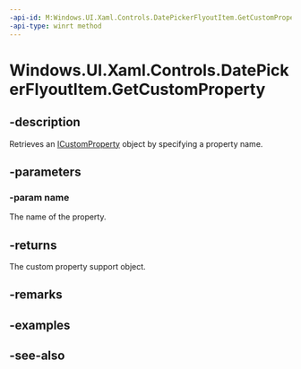 ```yaml
---
-api-id: M:Windows.UI.Xaml.Controls.DatePickerFlyoutItem.GetCustomProperty(System.String)
-api-type: winrt method
---
```


<!-- Method syntax
public Windows.UI.Xaml.Data.ICustomProperty GetCustomProperty(System.String name)
-->

# Windows.UI.Xaml.Controls.DatePickerFlyoutItem.GetCustomProperty

## -description
Retrieves an [ICustomProperty](../windows.ui.xaml.data/icustomproperty.md) object by specifying a property name.



## -parameters
### -param name
The name of the property.

## -returns
The custom property support object.

## -remarks

## -examples

## -see-also
